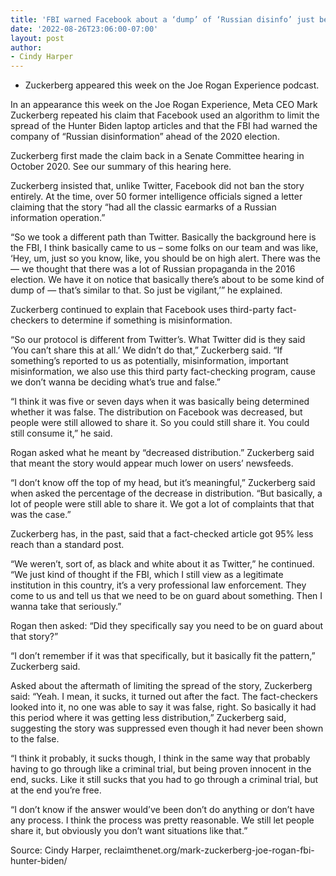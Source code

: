 ```yaml
---
title: 'FBI warned Facebook about a ‘dump’ of ‘Russian disinfo’ just before the Hunter Biden laptop story broke, Zuckerberg says'
date: '2022-08-26T23:06:00-07:00'
layout: post
author:
- Cindy Harper
---
```


- Zuckerberg appeared this week on the Joe Rogan Experience podcast.

In an appearance this week on the Joe Rogan Experience, Meta CEO Mark Zuckerberg repeated his claim that Facebook used an algorithm to limit the spread of the Hunter Biden laptop articles and that the FBI had warned the company of “Russian disinformation” ahead of the 2020 election.

Zuckerberg first made the claim back in a Senate Committee hearing in October 2020. See our summary of this hearing here.

Zuckerberg insisted that, unlike Twitter, Facebook did not ban the story entirely. At the time, over 50 former intelligence officials signed a letter claiming that the story “had all the classic earmarks of a Russian information operation.”

“So we took a different path than Twitter. Basically the background here is the FBI, I think basically came to us – some folks on our team and was like, ‘Hey, um, just so you know, like, you should be on high alert. There was the — we thought that there was a lot of Russian propaganda in the 2016 election. We have it on notice that basically there’s about to be some kind of dump of — that’s similar to that. So just be vigilant,’” he explained.

Zuckerberg continued to explain that Facebook uses third-party fact-checkers to determine if something is misinformation.

“So our protocol is different from Twitter’s. What Twitter did is they said ‘You can’t share this at all.’ We didn’t do that,” Zuckerberg said. “If something’s reported to us as potentially, misinformation, important misinformation, we also use this third party fact-checking program, cause we don’t wanna be deciding what’s true and false.”

“I think it was five or seven days when it was basically being determined whether it was false. The distribution on Facebook was decreased, but people were still allowed to share it. So you could still share it. You could still consume it,” he said.

Rogan asked what he meant by “decreased distribution.” Zuckerberg said that meant the story would appear much lower on users’ newsfeeds.

“I don’t know off the top of my head, but it’s meaningful,” Zuckerberg said when asked the percentage of the decrease in distribution. “But basically, a lot of people were still able to share it. We got a lot of complaints that that was the case.”

Zuckerberg has, in the past, said that a fact-checked article got 95% less reach than a standard post.

“We weren’t, sort of, as black and white about it as Twitter,” he continued. “We just kind of thought if the FBI, which I still view as a legitimate institution in this country, it’s a very professional law enforcement. They come to us and tell us that we need to be on guard about something. Then I wanna take that seriously.”

Rogan then asked: “Did they specifically say you need to be on guard about that story?”

“I don’t remember if it was that specifically, but it basically fit the pattern,” Zuckerberg said.

Asked about the aftermath of limiting the spread of the story, Zuckerberg said: “Yeah. I mean, it sucks, it turned out after the fact. The fact-checkers looked into it, no one was able to say it was false, right. So basically it had this period where it was getting less distribution,” Zuckerberg said, suggesting the story was suppressed even though it had never been shown to the false.

“I think it probably, it sucks though, I think in the same way that probably having to go through like a criminal trial, but being proven innocent in the end, sucks. Like it still sucks that you had to go through a criminal trial, but at the end you’re free.

“I don’t know if the answer would’ve been don’t do anything or don’t have any process. I think the process was pretty reasonable. We still let people share it, but obviously you don’t want situations like that.”

Source: Cindy Harper, reclaimthenet.org/mark-zuckerberg-joe-rogan-fbi-hunter-biden/
